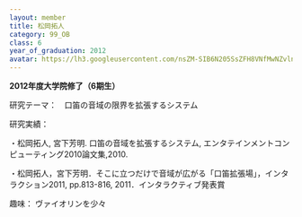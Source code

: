 ```yaml
---
layout: member
title: 松岡拓人
category: 99_OB
class: 6
year_of_graduation: 2012
avatar: https://lh3.googleusercontent.com/nsZM-SIB6N205SsZFH8VNfMwNZvlnjZCYYNecKUNYY_tX9v7EKhMkVmVLAqaW6rGRt9vuA5UR7qLM7FZ8Fkltj2H2uKxEbJBxcf3W8qz4Vd86v46hZCB48HaHaqjNaaI81UXn0IydXywa1p9vECJjTSISFi9S3QLW03F9l1KljQKYm_WQdDxOQv_GpSdBxCD31DQVX2zP67gTcT044ye-tXcVi2dk6oRdPjvwlXwEUz9SEIlOSlGGhEaiAniLEsdX4YlSosDeKFaGScoTz_2eKd38uij0hQMCmE_83ZBVUdTN6T8CyNtcxh0H6l35u9pfOBulK3bWJaqiQLewQeKkAkuF2AUG3GsR97vLipy9tVokByC_ygDGbmW1ec7BsJyWIuLftlhDbY_wqTWfcGcIyOXv3WYcZsPsihg5Pv6r3JZvfWSIwzNPnFczo5uGvsb8dX5gNTsI1zdgDyN1fzKgJNiLhGF1ZSpJGmdUdNXQW77fHeetpJytOS7d9EY8GdGfuABaGYQS_9kN78HUE1dz1j2KJtSjg_qNuAjDx_XslP5vvkAPw6E3E1RWxJpfNCuqKnmVh67ywq1au5WvPDSB77d1vSt_stze-nJ79spY5YyNv_UjFszh8kTJ_xyEGyF-Sjalkl7OWuGJTe7UTP9sRYSUFRMpuDjV5np=p-s300
---
```

**2012年度大学院修了（6期生）**

研究テーマ：　口笛の音域の限界を拡張するシステム



研究実績：

・松岡拓人, 宮下芳明. 口笛の音域を拡張するシステム, エンタテインメントコンピューティング2010論文集,2010.

・松岡拓人，宮下芳明．そこに立つだけで音域が広がる「口笛拡張場」，インタラクション2011, pp.813-816, 2011．インタラクティブ発表賞



趣味： ヴァイオリンを少々
